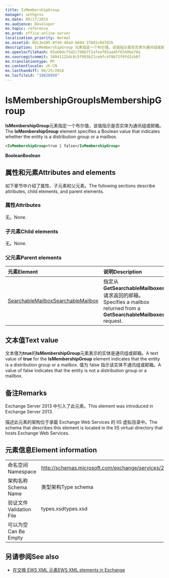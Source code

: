 ```yaml
---
title: IsMembershipGroup
manager: sethgros
ms.date: 09/17/2015
ms.audience: Developer
ms.topic: reference
ms.prod: office-online-server
localization_priority: Normal
ms.assetid: 0dc3e285-8f49-48ad-b844-37041c0d782b
description: IsMembershipGroup 元素指定一个布尔值，该值指示是否实体为通讯组或邮箱。
ms.openlocfilehash: 03ab0dc75d2c798b7f2afeef85aa45f0349be70a
ms.sourcegitcommit: 34041125dc8c5f993b21cebfc4f8b72f0fd2cb6f
ms.translationtype: MT
ms.contentlocale: zh-CN
ms.lasthandoff: 06/25/2018
ms.locfileid: "19826050"
---
```

# <a name="ismembershipgroup"></a><span data-ttu-id="4910f-103">IsMembershipGroup</span><span class="sxs-lookup"><span data-stu-id="4910f-103">IsMembershipGroup</span></span>

<span data-ttu-id="4910f-104">**IsMembershipGroup**元素指定一个布尔值，该值指示是否实体为通讯组或邮箱。</span><span class="sxs-lookup"><span data-stu-id="4910f-104">The **IsMembershipGroup** element specifies a Boolean value that indicates whether the entity is a distribution group or a mailbox.</span></span> 
  
```XML
<IsMembershipGroup>true | false</IsMembershipGroup>
```

 <span data-ttu-id="4910f-105">**Boolean**</span><span class="sxs-lookup"><span data-stu-id="4910f-105">**Boolean**</span></span>
## <a name="attributes-and-elements"></a><span data-ttu-id="4910f-106">属性和元素</span><span class="sxs-lookup"><span data-stu-id="4910f-106">Attributes and elements</span></span>

<span data-ttu-id="4910f-107">如下章节中介绍了属性、子元素和父元素。</span><span class="sxs-lookup"><span data-stu-id="4910f-107">The following sections describe attributes, child elements, and parent elements.</span></span>
  
### <a name="attributes"></a><span data-ttu-id="4910f-108">属性</span><span class="sxs-lookup"><span data-stu-id="4910f-108">Attributes</span></span>

<span data-ttu-id="4910f-109">无。</span><span class="sxs-lookup"><span data-stu-id="4910f-109">None.</span></span>
  
### <a name="child-elements"></a><span data-ttu-id="4910f-110">子元素</span><span class="sxs-lookup"><span data-stu-id="4910f-110">Child elements</span></span>

<span data-ttu-id="4910f-111">无。</span><span class="sxs-lookup"><span data-stu-id="4910f-111">None.</span></span>
  
### <a name="parent-elements"></a><span data-ttu-id="4910f-112">父元素</span><span class="sxs-lookup"><span data-stu-id="4910f-112">Parent elements</span></span>

|<span data-ttu-id="4910f-113">**元素**</span><span class="sxs-lookup"><span data-stu-id="4910f-113">**Element**</span></span>|<span data-ttu-id="4910f-114">**说明**</span><span class="sxs-lookup"><span data-stu-id="4910f-114">**Description**</span></span>|
|:-----|:-----|
|[<span data-ttu-id="4910f-115">SearchableMailbox</span><span class="sxs-lookup"><span data-stu-id="4910f-115">SearchableMailbox</span></span>](searchablemailbox.md) <br/> |<span data-ttu-id="4910f-116">指定从**GetSearchableMailboxes**请求返回的邮箱。</span><span class="sxs-lookup"><span data-stu-id="4910f-116">Specifies a mailbox returned from a **GetSearchableMailboxes** request.</span></span>  <br/> |
   
## <a name="text-value"></a><span data-ttu-id="4910f-117">文本值</span><span class="sxs-lookup"><span data-stu-id="4910f-117">Text value</span></span>

<span data-ttu-id="4910f-118">文本值为**true**的**IsMembershipGroup**元素表示的实体是通讯组或邮箱。</span><span class="sxs-lookup"><span data-stu-id="4910f-118">A text value of **true** for the **IsMembershipGroup** element indicates that the entity is a distribution group or a mailbox.</span></span> <span data-ttu-id="4910f-119">值为 false 指示该实体不通讯组或邮箱。</span><span class="sxs-lookup"><span data-stu-id="4910f-119">A value of false indicates that the entity is not a distribution group or a mailbox.</span></span> 
  
## <a name="remarks"></a><span data-ttu-id="4910f-120">备注</span><span class="sxs-lookup"><span data-stu-id="4910f-120">Remarks</span></span>

<span data-ttu-id="4910f-121">Exchange Server 2013 中引入了此元素。</span><span class="sxs-lookup"><span data-stu-id="4910f-121">This element was introduced in Exchange Server 2013.</span></span>
  
<span data-ttu-id="4910f-122">描述此元素的架构位于承载 Exchange Web Services 的 IIS 虚拟目录中。</span><span class="sxs-lookup"><span data-stu-id="4910f-122">The schema that describes this element is located in the IIS virtual directory that hosts Exchange Web Services.</span></span>
  
## <a name="element-information"></a><span data-ttu-id="4910f-123">元素信息</span><span class="sxs-lookup"><span data-stu-id="4910f-123">Element information</span></span>

|||
|:-----|:-----|
|<span data-ttu-id="4910f-124">命名空间</span><span class="sxs-lookup"><span data-stu-id="4910f-124">Namespace</span></span>  <br/> |http://schemas.microsoft.com/exchange/services/2006/types  <br/> |
|<span data-ttu-id="4910f-125">架构名称</span><span class="sxs-lookup"><span data-stu-id="4910f-125">Schema Name</span></span>  <br/> |<span data-ttu-id="4910f-126">类型架构</span><span class="sxs-lookup"><span data-stu-id="4910f-126">Type schema</span></span>  <br/> |
|<span data-ttu-id="4910f-127">验证文件</span><span class="sxs-lookup"><span data-stu-id="4910f-127">Validation File</span></span>  <br/> |<span data-ttu-id="4910f-128">types.xsd</span><span class="sxs-lookup"><span data-stu-id="4910f-128">types.xsd</span></span>  <br/> |
|<span data-ttu-id="4910f-129">可以为空</span><span class="sxs-lookup"><span data-stu-id="4910f-129">Can Be Empty</span></span>  <br/> ||
   
## <a name="see-also"></a><span data-ttu-id="4910f-130">另请参阅</span><span class="sxs-lookup"><span data-stu-id="4910f-130">See also</span></span>



- [<span data-ttu-id="4910f-131">在交换 EWS XML 元素</span><span class="sxs-lookup"><span data-stu-id="4910f-131">EWS XML elements in Exchange</span></span>](ews-xml-elements-in-exchange.md)

